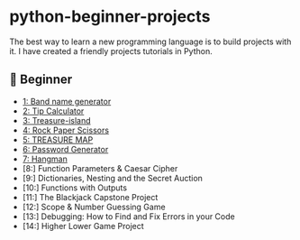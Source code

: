 # python-beginner-projects
The best way to learn a new programming language is to build projects with it.  I have created a friendly projects tutorials in Python.
## 🔰 Beginner 
- [1: Band name generator](https://github.com/AhmedSherif90/python-beginner-projects/tree/main/band%20name%20generator)  
- [2: Tip Calculator](https://github.com/AhmedSherif90/python-beginner-projects/tree/main/Tip%20Calculator) 
- [3: Treasure-island](https://github.com/AhmedSherif90/python-beginner-projects/tree/main/Treasure-island)
- [4: Rock Paper Scissors](https://github.com/AhmedSherif90/python-beginner-projects/tree/main/Rock%20Paper%20Scissors)
- [5: TREASURE MAP](https://github.com/AhmedSherif90/python-beginner-projects/tree/main/TREASURE%20MAP)
- [6: Password Generator](https://github.com/AhmedSherif90/python-beginner-projects/tree/main/Password%20Generator)
- [7: Hangman](https://github.com/AhmedSherif90/python-beginner-projects/tree/main/HangMan)
- [8:] Function Parameters & Caesar Cipher
- [9:] Dictionaries, Nesting and the Secret Auction
- [10:] Functions with Outputs
- [11:] The Blackjack Capstone Project
- [12:] Scope & Number Guessing Game
- [13:] Debugging: How to Find and Fix Errors in your Code
- [14:] Higher Lower Game Project   
